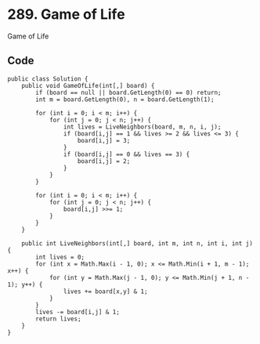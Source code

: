 # 289. Game of Life
Game of Life

## Code
    public class Solution {
        public void GameOfLife(int[,] board) {
            if (board == null || board.GetLength(0) == 0) return;
            int m = board.GetLength(0), n = board.GetLength(1);

            for (int i = 0; i < m; i++) {
                for (int j = 0; j < n; j++) {
                    int lives = LiveNeighbors(board, m, n, i, j);
                    if (board[i,j] == 1 && lives >= 2 && lives <= 3) {  
                        board[i,j] = 3; 
                    }
                    if (board[i,j] == 0 && lives == 3) {
                        board[i,j] = 2; 
                    }
                }
            }

            for (int i = 0; i < m; i++) {
                for (int j = 0; j < n; j++) {
                    board[i,j] >>= 1;  
                }
            }
        }
        
        public int LiveNeighbors(int[,] board, int m, int n, int i, int j) {
            int lives = 0;
            for (int x = Math.Max(i - 1, 0); x <= Math.Min(i + 1, m - 1); x++) {
                for (int y = Math.Max(j - 1, 0); y <= Math.Min(j + 1, n - 1); y++) {
                    lives += board[x,y] & 1;
                }
            }
            lives -= board[i,j] & 1;
            return lives;
        }
    }